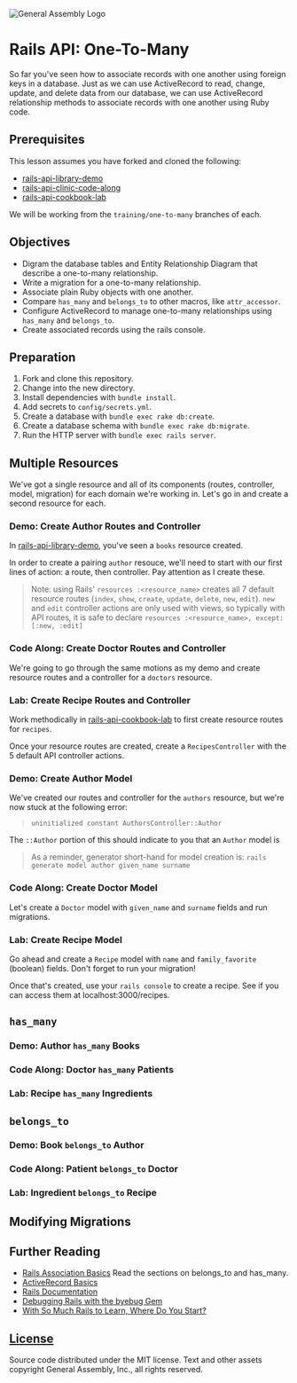 ![General Assembly Logo](http://i.imgur.com/ke8USTq.png)

# Rails API: One-To-Many

So far you've seen how to associate records with one another using foreign keys
 in a database.
Just as we can use ActiveRecord to read, change, update, and delete data from
 our database, we can use ActiveRecord relationship methods to associate records
 with one another using Ruby code.

## Prerequisites

This lesson assumes you have forked and cloned the following:

-   [rails-api-library-demo](https://github.com/ga-wdi-boston/rails-api-library-demo)
-   [rails-api-clinic-code-along](https://github.com/ga-wdi-boston/rails-api-clinic-code-along)
-   [rails-api-cookbook-lab](https://github.com/ga-wdi-boston/rails-api-cookbook-lab)

We will be working from the `training/one-to-many` branches of each.

## Objectives

-   Digram the database tables and Entity Relationship Diagram that describe a
 one-to-many relationship.
-   Write a migration for a one-to-many relationship.
-   Associate plain Ruby objects with one another.
-   Compare `has_many` and `belongs_to` to other macros, like `attr_accessor`.
-   Configure ActiveRecord to manage one-to-many relationships using `has_many`
 and `belongs_to`.
-   Create associated records using the rails console.

## Preparation

1.  Fork and clone this repository.
1.  Change into the new directory.
1.  Install dependencies with `bundle install`.
1.  Add secrets to `config/secrets.yml`.
1.  Create a database with `bundle exec rake db:create`.
1.  Create a database schema with `bundle exec rake db:migrate`.
1.  Run the HTTP server with `bundle exec rails server`.

## Multiple Resources

We've got a single resource and all of its components (routes, controller,
model, migration) for each domain we're working in. Let's go in and create a
second resource for each.

### Demo: Create Author Routes and Controller

In [rails-api-library-demo](https://github.com/ga-wdi-boston/rails-api-library-demo),
you've seen a `books` resource created.

In order to create a pairing `author` resouce, we'll need to start with our
first lines of action: a route, then controller. Pay attention as I create
these.

> Note: using Rails' `resources :<resource_name>` creates all 7 default resource
> routes (`index`, `show`, `create`, `update`, `delete`, `new`, `edit`).
> `new` and `edit` controller actions are only used with views, so typically
> with API routes, it is safe to declare
> `resources :<resource_name>, except: [:new, :edit]`

### Code Along: Create Doctor Routes and Controller

We're going to go through the same motions as my demo and create resource
routes and a controller for a `doctors` resource.

### Lab: Create Recipe Routes and Controller

Work methodically in [rails-api-cookbook-lab](https://github.com/ga-wdi-boston/rails-api-cookbook-lab)
to first create resource routes for `recipes`.

Once your resource routes are created, create a `RecipesController` with the 5
default API controller actions.

### Demo: Create Author Model

We've created our routes and controller for the `authors` resource, but we're
now stuck at the following error:

> `uninitialized constant AuthorsController::Author`

The `::Author` portion of this should indicate to you that an `Author` model is

> As a reminder, generator short-hand for model creation is:
> `rails generate model author given_name surname`

### Code Along: Create Doctor Model

Let's create a `Doctor` model with `given_name` and `surname` fields and run
migrations.

### Lab: Create Recipe Model

Go ahead and create a `Recipe` model with `name` and `family_favorite`
(boolean) fields.  Don't forget to run your migration!

Once that's created, use your `rails console` to create a recipe. See if you
can access them at localhost:3000/recipes.

## `has_many`

### Demo: Author `has_many` Books

### Code Along: Doctor `has_many` Patients

### Lab: Recipe `has_many` Ingredients

## `belongs_to`

### Demo: Book `belongs_to` Author

### Code Along: Patient `belongs_to` Doctor

### Lab: Ingredient `belongs_to` Recipe

## Modifying Migrations

## Further Reading

-   [Rails Association Basics](http://guides.rubyonrails.org/association_basics.html)
 Read the sections on belongs_to and has_many.
-   [ActiveRecord Basics](http://guides.rubyonrails.org/active_record_basics.html)
-   [Rails Documentation](http://api.rubyonrails.org/)
-   [Debugging Rails with the byebug Gem](http://guides.rubyonrails.org/debugging_rails_applications.html#debugging-with-the-byebug-gem)
-   [With So Much Rails to Learn, Where Do You Start?](http://www.justinweiss.com/blog/2015/05/25/with-so-much-rails-to-learn/)

## [License](LICENSE)

Source code distributed under the MIT license. Text and other assets copyright
General Assembly, Inc., all rights reserved.
